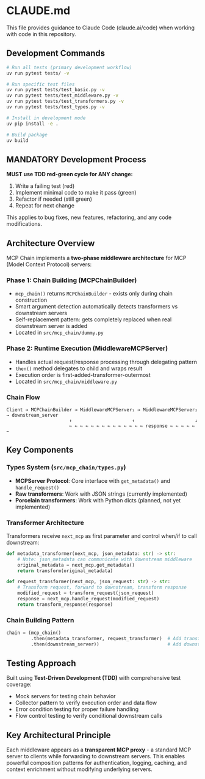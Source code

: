 # CLAUDE.md

This file provides guidance to Claude Code (claude.ai/code) when working with code in this repository.

## Development Commands

```bash
# Run all tests (primary development workflow)
uv run pytest tests/ -v

# Run specific test files
uv run pytest tests/test_basic.py -v
uv run pytest tests/test_middleware.py -v
uv run pytest tests/test_transformers.py -v
uv run pytest tests/test_types.py -v

# Install in development mode
uv pip install -e .

# Build package
uv build
```

## MANDATORY Development Process

**MUST use TDD red-green cycle for ANY change:**
1. Write a failing test (red)
2. Implement minimal code to make it pass (green)
3. Refactor if needed (still green)
4. Repeat for next change

This applies to bug fixes, new features, refactoring, and any code modifications.

## Architecture Overview

MCP Chain implements a **two-phase middleware architecture** for MCP (Model Context Protocol) servers:

### Phase 1: Chain Building (MCPChainBuilder)
- `mcp_chain()` returns `MCPChainBuilder` - exists only during chain construction
- Smart argument detection automatically detects transformers vs downstream servers
- Self-replacement pattern: gets completely replaced when real downstream server is added
- Located in `src/mcp_chain/dummy.py`

### Phase 2: Runtime Execution (MiddlewareMCPServer)
- Handles actual request/response processing through delegating pattern
- `then()` method delegates to child and wraps result
- Execution order is first-added-transformer-outermost
- Located in `src/mcp_chain/middleware.py`

### Chain Flow
```
Client → MCPChainBuilder → MiddlewareMCPServer₁ → MiddlewareMCPServer₂ → downstream_server
                       ↑                      ↑                      ↓
                       ← ← ← ← ← ← ← ← ← ← ← ← ← ← response ← ← ← ← ← ←
```

## Key Components

### Types System (`src/mcp_chain/types.py`)
- **MCPServer Protocol**: Core interface with `get_metadata()` and `handle_request()`
- **Raw transformers**: Work with JSON strings (currently implemented)
- **Porcelain transformers**: Work with Python dicts (planned, not yet implemented)

### Transformer Architecture
Transformers receive `next_mcp` as first parameter and control when/if to call downstream:

```python
def metadata_transformer(next_mcp, json_metadata: str) -> str:
    # Note: json_metadata can communicate with downstream middleware
    original_metadata = next_mcp.get_metadata()
    return transform(original_metadata)

def request_transformer(next_mcp, json_request: str) -> str:
    # Transform request, forward to downstream, transform response
    modified_request = transform_request(json_request)
    response = next_mcp.handle_request(modified_request)
    return transform_response(response)
```

### Chain Building Pattern
```python
chain = (mcp_chain()
         .then(metadata_transformer, request_transformer)  # Add transformers
         .then(downstream_server))                         # Add downstream server
```

## Testing Approach

Built using **Test-Driven Development (TDD)** with comprehensive test coverage:
- Mock servers for testing chain behavior
- Collector pattern to verify execution order and data flow
- Error condition testing for proper failure handling
- Flow control testing to verify conditional downstream calls

## Key Architectural Principle

Each middleware appears as a **transparent MCP proxy** - a standard MCP server to clients while forwarding to downstream servers. This enables powerful composition patterns for authentication, logging, caching, and context enrichment without modifying underlying servers.